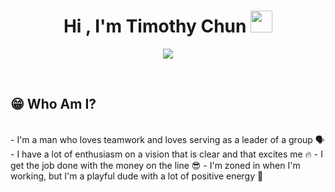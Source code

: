<h1 align="center"><b>Hi , I'm Timothy Chun </b><img src="https://media.giphy.com/media/hvRJCLFzcasrR4ia7z/giphy.gif" width="35"></h1>


<p align="center">
  <a href="https://github.com/DenverCoder1/readme-typing-svg"><img src="https://readme-typing-svg.herokuapp.com?font=Time+New+Roman&color=cyan&size=25&center=true&vCenter=true&width=600&height=100&lines=Hello+World!;I+love+Python!;I+loathe+tests+but+love+a+challenge+🔥;I'm+currently+in+Seoul+South+Korea;Interested+in+Business+and+Startups"></a>
</p>


<br>

## 😁 Who Am I?
<br>
- I'm a man who loves teamwork and loves serving as a leader of a group 🗣️
- I have a lot of enthusiasm on a vision that is clear and that excites me 🔥
- I get the job done with the money on the line 😎
- I'm zoned in when I'm working, but I'm a playful dude with a lot of positive energy 🤘









